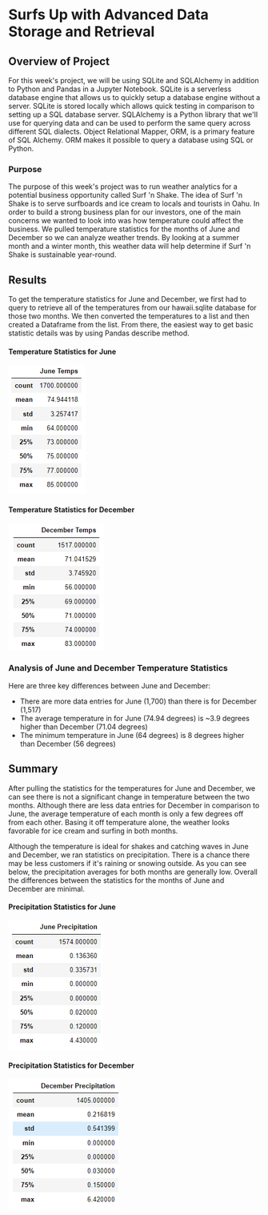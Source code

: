 # Surfs Up with Advanced Data Storage and Retrieval

## Overview of Project
For this week's project, we will be using SQLite and SQLAlchemy in addition to Python and Pandas in a Jupyter Notebook. SQLite is a serverless database engine that allows us to quickly setup a database engine without a server. SQLite is stored locally which allows quick testing in comparison to setting up a SQL database server. SQLAlchemy is a Python library that we'll use for querying data and can be used to perform the same query across different SQL dialects. Object Relational Mapper, ORM, is a primary feature of SQL Alchemy. ORM makes it possible to query a database using SQL or Python. 

### Purpose
The purpose of this week's project was to run weather analytics for a potential business opportunity called Surf 'n Shake. The idea of Surf 'n Shake is to serve surfboards and ice cream to locals and tourists in Oahu. In order to build a strong business plan for our investors, one of the main concerns we wanted to look into was how temperature could affect the business. We pulled temperature statistics for the months of June and December so we can analyze weather trends. By looking at a summer month and a winter month, this weather data will help determine if Surf 'n Shake is sustainable year-round.

## Results
To get the temperature statistics for June and December, we first had to query to retrieve all of the temperatures from our hawaii.sqlite database for those two months. We then converted the temperatures to a list and then created a Dataframe from the list. From there, the easiest way to get basic statistic details was by using Pandas describe method. 

#### Temperature Statistics for June
![June_Temps](/Resources/June_Temps.PNG)

#### Temperature Statistics for December
![December_Temps](/Resources/December_Temps.PNG)

### Analysis of June and December Temperature Statistics
Here are three key differences between June and December:
- There are more data entries for June (1,700) than there is for December (1,517)
- The average temperature in for June (74.94 degrees) is ~3.9 degrees higher than December (71.04 degrees)
- The minimum temperature in June (64 degrees) is 8 degrees higher than December (56 degrees)

## Summary
After pulling the statistics for the temperatures for June and December, we can see there is not a significant change in temperature between the two months. Although there are less data entries for December in comparison to June, the average temperature of each month is only a few degrees off from each other. Basing it off temperature alone, the weather looks favorable for ice cream and surfing in both months. 

Although the temperature is ideal for shakes and catching waves in June and December, we ran statistics on precipitation. There is a chance there may be less customers if it's raining or snowing outside. As you can see below, the precipitation averages for both months are generally low. Overall the differences between the statistics for the months of June and December are minimal. 

#### Precipitation Statistics for June
![June_Prcp](/Resources/June_Prcp.PNG)

#### Precipitation Statistics for December
![December_Prcp](/Resources/December_Prcp.PNG)